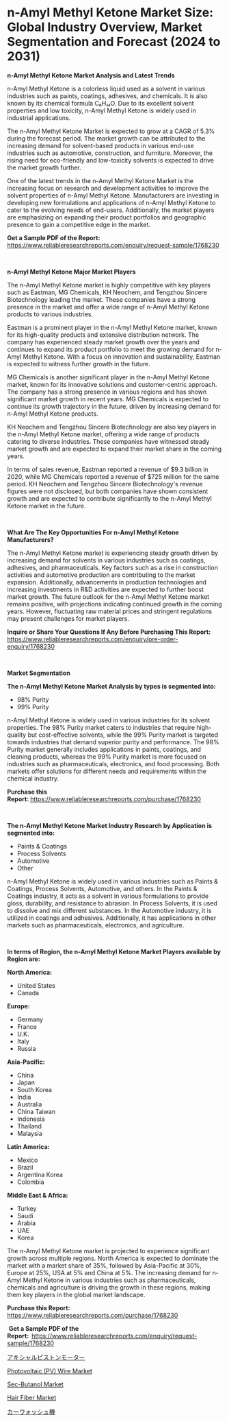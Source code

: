 <p><h1>n-Amyl Methyl Ketone Market Size: Global Industry Overview, Market Segmentation and Forecast (2024 to 2031)</h1></p><p><strong>n-Amyl Methyl Ketone Market Analysis and Latest Trends</strong></p>
<p><p>n-Amyl Methyl Ketone is a colorless liquid used as a solvent in various industries such as paints, coatings, adhesives, and chemicals. It is also known by its chemical formula C₆H₁₄O. Due to its excellent solvent properties and low toxicity, n-Amyl Methyl Ketone is widely used in industrial applications.</p><p>The n-Amyl Methyl Ketone Market is expected to grow at a CAGR of 5.3% during the forecast period. The market growth can be attributed to the increasing demand for solvent-based products in various end-use industries such as automotive, construction, and furniture. Moreover, the rising need for eco-friendly and low-toxicity solvents is expected to drive the market growth further.</p><p>One of the latest trends in the n-Amyl Methyl Ketone Market is the increasing focus on research and development activities to improve the solvent properties of n-Amyl Methyl Ketone. Manufacturers are investing in developing new formulations and applications of n-Amyl Methyl Ketone to cater to the evolving needs of end-users. Additionally, the market players are emphasizing on expanding their product portfolios and geographic presence to gain a competitive edge in the market.</p></p>
<p><strong>Get a Sample PDF of the Report:&nbsp;</strong> <a href="https://www.reliableresearchreports.com/enquiry/request-sample/1768230">https://www.reliableresearchreports.com/enquiry/request-sample/1768230</a></p>
<p>&nbsp;</p>
<p><strong>n-Amyl Methyl Ketone Major Market Players</strong></p>
<p><p>The n-Amyl Methyl Ketone market is highly competitive with key players such as Eastman, MG Chemicals, KH Neochem, and Tengzhou Sincere Biotechnology leading the market. These companies have a strong presence in the market and offer a wide range of n-Amyl Methyl Ketone products to various industries.</p><p>Eastman is a prominent player in the n-Amyl Methyl Ketone market, known for its high-quality products and extensive distribution network. The company has experienced steady market growth over the years and continues to expand its product portfolio to meet the growing demand for n-Amyl Methyl Ketone. With a focus on innovation and sustainability, Eastman is expected to witness further growth in the future.</p><p>MG Chemicals is another significant player in the n-Amyl Methyl Ketone market, known for its innovative solutions and customer-centric approach. The company has a strong presence in various regions and has shown significant market growth in recent years. MG Chemicals is expected to continue its growth trajectory in the future, driven by increasing demand for n-Amyl Methyl Ketone products.</p><p>KH Neochem and Tengzhou Sincere Biotechnology are also key players in the n-Amyl Methyl Ketone market, offering a wide range of products catering to diverse industries. These companies have witnessed steady market growth and are expected to expand their market share in the coming years.</p><p>In terms of sales revenue, Eastman reported a revenue of $9.3 billion in 2020, while MG Chemicals reported a revenue of $725 million for the same period. KH Neochem and Tengzhou Sincere Biotechnology's revenue figures were not disclosed, but both companies have shown consistent growth and are expected to contribute significantly to the n-Amyl Methyl Ketone market in the future.</p></p>
<p>&nbsp;</p>
<p><strong>What Are The Key Opportunities For n-Amyl Methyl Ketone Manufacturers?</strong></p>
<p><p>The n-Amyl Methyl Ketone market is experiencing steady growth driven by increasing demand for solvents in various industries such as coatings, adhesives, and pharmaceuticals. Key factors such as a rise in construction activities and automotive production are contributing to the market expansion. Additionally, advancements in production technologies and increasing investments in R&D activities are expected to further boost market growth. The future outlook for the n-Amyl Methyl Ketone market remains positive, with projections indicating continued growth in the coming years. However, fluctuating raw material prices and stringent regulations may present challenges for market players.</p></p>
<p><strong>Inquire or Share Your Questions If Any Before Purchasing This Report:</strong> <a href="https://www.reliableresearchreports.com/enquiry/pre-order-enquiry/1768230">https://www.reliableresearchreports.com/enquiry/pre-order-enquiry/1768230</a></p>
<p>&nbsp;</p>
<p><strong>Market Segmentation</strong></p>
<p><strong>The n-Amyl Methyl Ketone Market Analysis by types is segmented into:</strong></p>
<p><ul><li>98% Purity</li><li>99% Purity</li></ul></p>
<p><p>n-Amyl Methyl Ketone is widely used in various industries for its solvent properties. The 98% Purity market caters to industries that require high-quality but cost-effective solvents, while the 99% Purity market is targeted towards industries that demand superior purity and performance. The 98% Purity market generally includes applications in paints, coatings, and cleaning products, whereas the 99% Purity market is more focused on industries such as pharmaceuticals, electronics, and food processing. Both markets offer solutions for different needs and requirements within the chemical industry.</p></p>
<p><strong>Purchase this Report:&nbsp;</strong><a href="https://www.reliableresearchreports.com/purchase/1768230">https://www.reliableresearchreports.com/purchase/1768230</a></p>
<p>&nbsp;</p>
<p><strong>The n-Amyl Methyl Ketone Market Industry Research by Application is segmented into:</strong></p>
<p><ul><li>Paints & Coatings</li><li>Process Solvents</li><li>Automotive</li><li>Other</li></ul></p>
<p><p>n-Amyl Methyl Ketone is widely used in various industries such as Paints & Coatings, Process Solvents, Automotive, and others. In the Paints & Coatings industry, it acts as a solvent in various formulations to provide gloss, durability, and resistance to abrasion. In Process Solvents, it is used to dissolve and mix different substances. In the Automotive industry, it is utilized in coatings and adhesives. Additionally, it has applications in other markets such as pharmaceuticals, electronics, and agriculture.</p></p>
<p>&nbsp;</p>
<p><strong>In terms of Region, the n-Amyl Methyl Ketone Market Players available by Region are:</strong></p>
<p>
    <p> <strong> North America: </strong>
        <ul>
            <li>United States</li>
            <li>Canada</li>
        </ul>
        </p> 
    <p> <strong> Europe: </strong>
        <ul>
            <li>Germany</li>
            <li>France</li>
            <li>U.K.</li>
            <li>Italy</li>
            <li>Russia</li>
        </ul>
        </p> 
    <p> <strong> Asia-Pacific: </strong>
        <ul>
            <li>China</li>
            <li>Japan</li>
            <li>South Korea</li>
            <li>India</li>
            <li>Australia</li>
            <li>China Taiwan</li>
            <li>Indonesia</li>
            <li>Thailand</li>
            <li>Malaysia</li>
        </ul>
        </p> 
    <p> <strong> Latin America: </strong>
        <ul>
            <li>Mexico</li>
            <li>Brazil</li>
            <li>Argentina Korea</li>
            <li>Colombia</li>
        </ul>
        </p> 
    <p> <strong> Middle East & Africa: </strong>
        <ul>
            <li>Turkey</li>
            <li>Saudi</li>
            <li>Arabia</li>
            <li>UAE</li>
            <li>Korea</li>
        </ul>
    </p>
    </p>
<p><p>The n-Amyl Methyl Ketone market is projected to experience significant growth across multiple regions. North America is expected to dominate the market with a market share of 35%, followed by Asia-Pacific at 30%, Europe at 25%, USA at 5% and China at 5%. The increasing demand for n-Amyl Methyl Ketone in various industries such as pharmaceuticals, chemicals and agriculture is driving the growth in these regions, making them key players in the global market landscape.</p></p>
<p><strong>Purchase this Report: </strong><a href="https://www.reliableresearchreports.com/purchase/1768230">https://www.reliableresearchreports.com/purchase/1768230</a></p>
<p>&nbsp;<strong>Get a Sample PDF of the Report:&nbsp;&nbsp;</strong><a href="https://www.reliableresearchreports.com/enquiry/request-sample/1768230">https://www.reliableresearchreports.com/enquiry/request-sample/1768230</a></p>
<p><strong></strong></p>
<p><p><a href="https://github.com/xnljig2898992/Market-Research-Report-List-1/blob/main/8002491806.md">アキシャルピストンモーター</a></p><p><a href="https://issuu.com/reportprime-2/docs/photovoltaic-pv-wire-market-size-2030.pptx">Photovoltaic (PV) Wire Market</a></p><p><a href="https://github.com/sonuprakash1/Market-Research-Report-List-1/blob/main/sec-butanol-market.md">Sec-Butanol Market</a></p><p><a href="https://issuu.com/reportprime-2/docs/hair-fiber-market-size-2030.pptx">Hair Fiber Market</a></p><p><a href="https://github.com/adcxff01450218/Market-Research-Report-List-1/blob/main/7135824807.md">カーウォッシュ機</a></p></p>